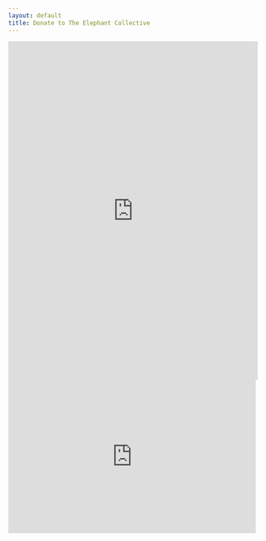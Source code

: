 ```yaml
---
layout: default
title: Donate to The Elephant Collective
---
```


<script src="https://donorbox.org/widget.js" paypalExpress="true"></script><iframe src="https://donorbox.org/embed/help-the-elephant-collective-renovate-3610-toulouse-st?show_content=true&default_interval=m" height="685px" width="100%" style="max-width:100%; min-width:100%; max-height:none!important" seamless="seamless" name="donorbox" frameborder="0" scrolling="no" allowpaymentrequest></iframe>

<script src="https://donorbox.org/widget.js" type="text/javascript" ></script><iframe src="https://donorbox.org/company_matching/the-elephant-collective/embed" width="100%" style="max-width:500px; min-width:310px; min-height: 310px!important;" name="donorbox" frameborder="0" scrolling="no"></iframe> 

